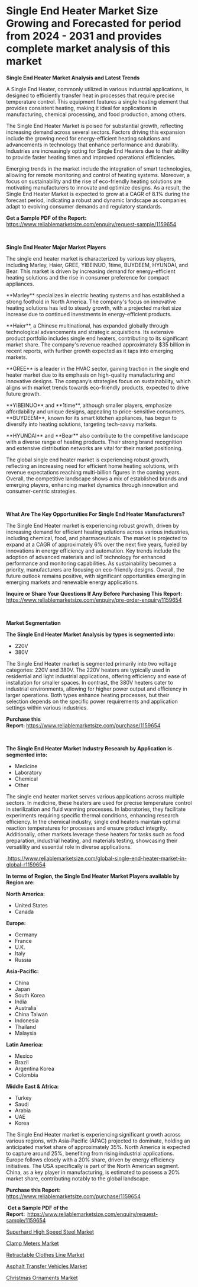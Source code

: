 <p><h1>Single End Heater Market Size Growing and Forecasted for period from 2024 - 2031 and provides complete market analysis of this market</h1></p><p><strong>Single End Heater Market Analysis and Latest Trends</strong></p>
<p><p>A Single End Heater, commonly utilized in various industrial applications, is designed to efficiently transfer heat in processes that require precise temperature control. This equipment features a single heating element that provides consistent heating, making it ideal for applications in manufacturing, chemical processing, and food production, among others.</p><p>The Single End Heater Market is poised for substantial growth, reflecting increasing demand across several sectors. Factors driving this expansion include the growing need for energy-efficient heating solutions and advancements in technology that enhance performance and durability. Industries are increasingly opting for Single End Heaters due to their ability to provide faster heating times and improved operational efficiencies.</p><p>Emerging trends in the market include the integration of smart technologies, allowing for remote monitoring and control of heating systems. Moreover, a focus on sustainability and the rise of eco-friendly heating solutions are motivating manufacturers to innovate and optimize designs. As a result, the Single End Heater Market is expected to grow at a CAGR of 8.1% during the forecast period, indicating a robust and dynamic landscape as companies adapt to evolving consumer demands and regulatory standards.</p></p>
<p><strong>Get a Sample PDF of the Report:&nbsp;</strong> <a href="https://www.reliablemarketsize.com/enquiry/request-sample/1159654?utm_campaign=1464&utm_medium=2&utm_source=Github&utm_content=ia&utm_term=18102024&utm_id=single-end-heater">https://www.reliablemarketsize.com/enquiry/request-sample/1159654</a></p>
<p>&nbsp;</p>
<p><strong>Single End Heater Major Market Players</strong></p>
<p><p>The single end heater market is characterized by various key players, including Marley, Haier, GREE, YIBEINUO, 1time, BUYDEEM, HYUNDAI, and Bear. This market is driven by increasing demand for energy-efficient heating solutions and the rise in consumer preference for compact appliances.</p><p>**Marley** specializes in electric heating systems and has established a strong foothold in North America. The company's focus on innovative heating solutions has led to steady growth, with a projected market size increase due to continued investments in energy-efficient products.</p><p>**Haier**, a Chinese multinational, has expanded globally through technological advancements and strategic acquisitions. Its extensive product portfolio includes single end heaters, contributing to its significant market share. The company's revenue reached approximately $35 billion in recent reports, with further growth expected as it taps into emerging markets.</p><p>**GREE** is a leader in the HVAC sector, gaining traction in the single end heater market due to its emphasis on high-quality manufacturing and innovative designs. The company’s strategies focus on sustainability, which aligns with market trends towards eco-friendly products, expected to drive future growth.</p><p>**YIBEINUO** and **1time**, although smaller players, emphasize affordability and unique designs, appealing to price-sensitive consumers. **BUYDEEM**, known for its smart kitchen appliances, has begun to diversify into heating solutions, targeting tech-savvy markets.</p><p>**HYUNDAI** and **Bear** also contribute to the competitive landscape with a diverse range of heating products. Their strong brand recognition and extensive distribution networks are vital for their market positioning.</p><p>The global single end heater market is experiencing robust growth, reflecting an increasing need for efficient home heating solutions, with revenue expectations reaching multi-billion figures in the coming years. Overall, the competitive landscape shows a mix of established brands and emerging players, enhancing market dynamics through innovation and consumer-centric strategies.</p></p>
<p>&nbsp;</p>
<p><strong>What Are The Key Opportunities For Single End Heater Manufacturers?</strong></p>
<p><p>The Single End Heater market is experiencing robust growth, driven by increasing demand for efficient heating solutions across various industries, including chemical, food, and pharmaceuticals. The market is projected to expand at a CAGR of approximately 6% over the next five years, fueled by innovations in energy efficiency and automation. Key trends include the adoption of advanced materials and IoT technology for enhanced performance and monitoring capabilities. As sustainability becomes a priority, manufacturers are focusing on eco-friendly designs. Overall, the future outlook remains positive, with significant opportunities emerging in emerging markets and renewable energy applications.</p></p>
<p><strong>Inquire or Share Your Questions If Any Before Purchasing This Report:</strong> <a href="https://www.reliablemarketsize.com/enquiry/pre-order-enquiry/1159654?utm_campaign=1464&utm_medium=2&utm_source=Github&utm_content=ia&utm_term=18102024&utm_id=single-end-heater">https://www.reliablemarketsize.com/enquiry/pre-order-enquiry/1159654</a></p>
<p>&nbsp;</p>
<p><strong>Market Segmentation</strong></p>
<p><strong>The Single End Heater Market Analysis by types is segmented into:</strong></p>
<p><ul><li>220V</li><li>380V</li></ul></p>
<p><p>The Single End Heater market is segmented primarily into two voltage categories: 220V and 380V. The 220V heaters are typically used in residential and light industrial applications, offering efficiency and ease of installation for smaller spaces. In contrast, the 380V heaters cater to industrial environments, allowing for higher power output and efficiency in larger operations. Both types enhance heating processes, but their selection depends on the specific power requirements and application settings within various industries.</p></p>
<p><strong>Purchase this Report:&nbsp;</strong><a href="https://www.reliablemarketsize.com/purchase/1159654?utm_campaign=1464&utm_medium=2&utm_source=Github&utm_content=ia&utm_term=18102024&utm_id=single-end-heater">https://www.reliablemarketsize.com/purchase/1159654</a></p>
<p>&nbsp;</p>
<p><strong>The Single End Heater Market Industry Research by Application is segmented into:</strong></p>
<p><ul><li>Medicine</li><li>Laboratory</li><li>Chemical</li><li>Other</li></ul></p>
<p><p>The single end heater market serves various applications across multiple sectors. In medicine, these heaters are used for precise temperature control in sterilization and fluid warming processes. In laboratories, they facilitate experiments requiring specific thermal conditions, enhancing research efficiency. In the chemical industry, single end heaters maintain optimal reaction temperatures for processes and ensure product integrity. Additionally, other markets leverage these heaters for tasks such as food preparation, industrial heating, and materials testing, showcasing their versatility and essential role in diverse applications.</p></p>
<p><a href="https://www.reliablemarketsize.com/global-single-end-heater-market-in-global-r1159654?utm_campaign=1464&utm_medium=2&utm_source=Github&utm_content=ia&utm_term=18102024&utm_id=single-end-heater">&nbsp;https://www.reliablemarketsize.com/global-single-end-heater-market-in-global-r1159654</a></p>
<p><strong>In terms of Region, the Single End Heater Market Players available by Region are:</strong></p>
<p>
    <p> <strong> North America: </strong>
        <ul>
            <li>United States</li>
            <li>Canada</li>
        </ul>
        </p> 
    <p> <strong> Europe: </strong>
        <ul>
            <li>Germany</li>
            <li>France</li>
            <li>U.K.</li>
            <li>Italy</li>
            <li>Russia</li>
        </ul>
        </p> 
    <p> <strong> Asia-Pacific: </strong>
        <ul>
            <li>China</li>
            <li>Japan</li>
            <li>South Korea</li>
            <li>India</li>
            <li>Australia</li>
            <li>China Taiwan</li>
            <li>Indonesia</li>
            <li>Thailand</li>
            <li>Malaysia</li>
        </ul>
        </p> 
    <p> <strong> Latin America: </strong>
        <ul>
            <li>Mexico</li>
            <li>Brazil</li>
            <li>Argentina Korea</li>
            <li>Colombia</li>
        </ul>
        </p> 
    <p> <strong> Middle East & Africa: </strong>
        <ul>
            <li>Turkey</li>
            <li>Saudi</li>
            <li>Arabia</li>
            <li>UAE</li>
            <li>Korea</li>
        </ul>
    </p>
    </p>
<p><p>The Single End Heater market is experiencing significant growth across various regions, with Asia-Pacific (APAC) projected to dominate, holding an anticipated market share of approximately 35%. North America is expected to capture around 25%, benefiting from rising industrial applications. Europe follows closely with a 20% share, driven by energy efficiency initiatives. The USA specifically is part of the North American segment. China, as a key player in manufacturing, is estimated to possess a 20% market share, contributing notably to the global landscape.</p></p>
<p><strong>Purchase this Report: </strong><a href="https://www.reliablemarketsize.com/purchase/1159654?utm_campaign=1464&utm_medium=2&utm_source=Github&utm_content=ia&utm_term=18102024&utm_id=single-end-heater">https://www.reliablemarketsize.com/purchase/1159654</a></p>
<p>&nbsp;<strong>Get a Sample PDF of the Report:&nbsp;&nbsp;</strong><a href="https://www.reliablemarketsize.com/enquiry/request-sample/1159654?utm_campaign=1464&utm_medium=2&utm_source=Github&utm_content=ia&utm_term=18102024&utm_id=single-end-heater">https://www.reliablemarketsize.com/enquiry/request-sample/1159654</a></p>
<p><strong></strong></p>
<p><p><a href="https://github.com/b9uxfeyen/Market-Research-Report-List-1/blob/main/superhard-high-speed-steel-market.md?utm_campaign=1464&utm_medium=2&utm_source=Github&utm_content=ia&utm_term=18102024&utm_id=single-end-heater">Superhard High Speed Steel Market</a></p><p><a href="https://issuu.com/reportprime-2/docs/clamp-meters-market-size-2030.pptx_ceccf24d66e648?utm_campaign=1464&utm_medium=2&utm_source=Github&utm_content=ia&utm_term=18102024&utm_id=single-end-heater">Clamp Meters Market</a></p><p><a href="https://www.linkedin.com/pulse/global-retractable-clothes-line-nexus-sector-confluences-regional-6nmef?utm_campaign=1464&utm_medium=2&utm_source=Github&utm_content=ia&utm_term=18102024&utm_id=single-end-heater">Retractable Clothes Line Market</a></p><p><a href="https://github.com/siennagx1ahafter/Market-Research-Report-List-1/blob/main/asphalt-transfer-vehicles-market.md?utm_campaign=1464&utm_medium=2&utm_source=Github&utm_content=ia&utm_term=18102024&utm_id=single-end-heater">Asphalt Transfer Vehicles Market</a></p><p><a href="https://www.linkedin.com/pulse/christmas-ornaments-market-size-segmentation-trends-growth-an8yf?utm_campaign=1464&utm_medium=2&utm_source=Github&utm_content=ia&utm_term=18102024&utm_id=single-end-heater">Christmas Ornaments Market</a></p></p>